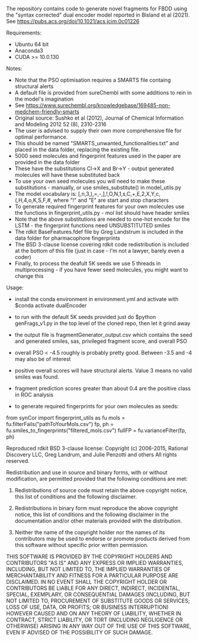 The repository contains code to generate novel fragments for FBDD using the "syntax corrected" dual encoder model reported in Bisland et al (2021).
See https://pubs.acs.org/doi/10.1021/acs.jcim.0c01226


Requirements:
- Ubuntu 64 bit
- Anaconda3 
- CUDA >= 10.0.130

Notes:
- Note that the PSO optimisation requires a SMARTS file containg structural alerts
- A default file is provided from sureChembl with some additions to rein in the model's imagination
- See https://www.surechembl.org/knowledgebase/169485-non-medchem-friendly-smarts
- Original source: Sushko et al (2012), Journal of Chemical Information and Modeling 2012 52 (8), 2310-2316
- The user is advised to supply their own more comprehensive file for optimal performance.
- This should be named "SMARTS_unwanted_functionalities.txt" and placed in the data folder, replacing the existing file.
- 5000 seed molecules and fingerprint features used in the paper are provided in the data folder
- These have the substitutions Cl->X and Br->Y - output generated molecules will have these substituted back
- To use your own seed molecules you will need to make these substitutions - manually, or use smiles_substitute() in model_utils.py
- The model vocabulary is: [,n,3,),=,-,],!,O,N,1,s,C,+,E,2,X,Y,c,(,H,4,o,K,S,F,#, where "!" and "E" are start and stop characters
- To generate required fingerprint features for your own molecules use the functions in fingerprint_utils.py - mol list should have header smiles
- Note that the above substitutions are needed to one-hot encode for the LSTM - the fingerprint functions need UNSUBSTITUTED smiles
- The rdkit BaseFeatures.fdef file by Greg Landstrum is included in the data folder for pharmacophore fingerprints
- The BSD 3-clause license covering rdkit code redistribution is included at the bottom of this file (just in case - I'm not a lawyer, barely even a coder)
- Finally, to process the deafult 5K seeds we use 5 threads in multiprocessing - if you have fewer seed molecules, you might want to change this

Usage:
- install the conda environment in environment.yml and activate with $conda activate dualEncoder
- to run with the default 5K seeds provided just do $python genFrags_v1.py in the top level of the cloned repo, then let it grind away
- the output file is fragmentGenerator_output.csv which contains the seed and generated smiles, sas, privileged fragment score, and overall PSO
- overall PSO < -4.5 roughly is probably pretty good. Between -3.5 and -4 may also be of interest
- positive overall scores will have structural alerts. Value 3 means no valid smiles was found.
- fragment prediction scores greater than about 0.4 are the positive class in ROC analysis

- to generate required fingerprints for your own molecules as seeds:

from synCor import fingerprint_utils as fu
mols = fu.filterFails("pathToYourMols.csv")
fp, ph = fu.smiles_to_fingerprints("filtered_mols.csv")
fullFP = fu.varianceFilter(fp, ph)


Reproduced rdkit BSD 3-clause license:
Copyright (c) 2006-2015, Rational Discovery LLC, Greg Landrum, and Julie Penzotti and others
All rights reserved.

Redistribution and use in source and binary forms, with or without
modification, are permitted provided that the following conditions are met:

1. Redistributions of source code must retain the above copyright notice, this
   list of conditions and the following disclaimer.

2. Redistributions in binary form must reproduce the above copyright notice,
   this list of conditions and the following disclaimer in the documentation
   and/or other materials provided with the distribution.

3. Neither the name of the copyright holder nor the names of its
   contributors may be used to endorse or promote products derived from
   this software without specific prior written permission.

THIS SOFTWARE IS PROVIDED BY THE COPYRIGHT HOLDERS AND CONTRIBUTORS "AS IS"
AND ANY EXPRESS OR IMPLIED WARRANTIES, INCLUDING, BUT NOT LIMITED TO, THE
IMPLIED WARRANTIES OF MERCHANTABILITY AND FITNESS FOR A PARTICULAR PURPOSE ARE
DISCLAIMED. IN NO EVENT SHALL THE COPYRIGHT HOLDER OR CONTRIBUTORS BE LIABLE
FOR ANY DIRECT, INDIRECT, INCIDENTAL, SPECIAL, EXEMPLARY, OR CONSEQUENTIAL
DAMAGES (INCLUDING, BUT NOT LIMITED TO, PROCUREMENT OF SUBSTITUTE GOODS OR
SERVICES; LOSS OF USE, DATA, OR PROFITS; OR BUSINESS INTERRUPTION) HOWEVER
CAUSED AND ON ANY THEORY OF LIABILITY, WHETHER IN CONTRACT, STRICT LIABILITY,
OR TORT (INCLUDING NEGLIGENCE OR OTHERWISE) ARISING IN ANY WAY OUT OF THE USE
OF THIS SOFTWARE, EVEN IF ADVISED OF THE POSSIBILITY OF SUCH DAMAGE.

